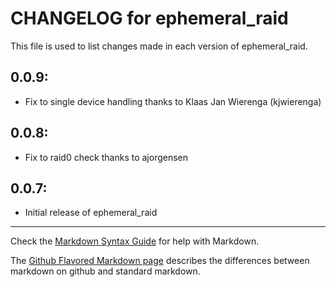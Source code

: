 # CHANGELOG for ephemeral_raid

This file is used to list changes made in each version of ephemeral_raid.

## 0.0.9:
* Fix to single device handling thanks to Klaas Jan Wierenga (kjwierenga)

## 0.0.8:
* Fix to raid0 check thanks to ajorgensen

## 0.0.7:

* Initial release of ephemeral_raid

- - -
Check the [Markdown Syntax Guide](http://daringfireball.net/projects/markdown/syntax) for help with Markdown.

The [Github Flavored Markdown page](http://github.github.com/github-flavored-markdown/) describes the differences between markdown on github and standard markdown.
